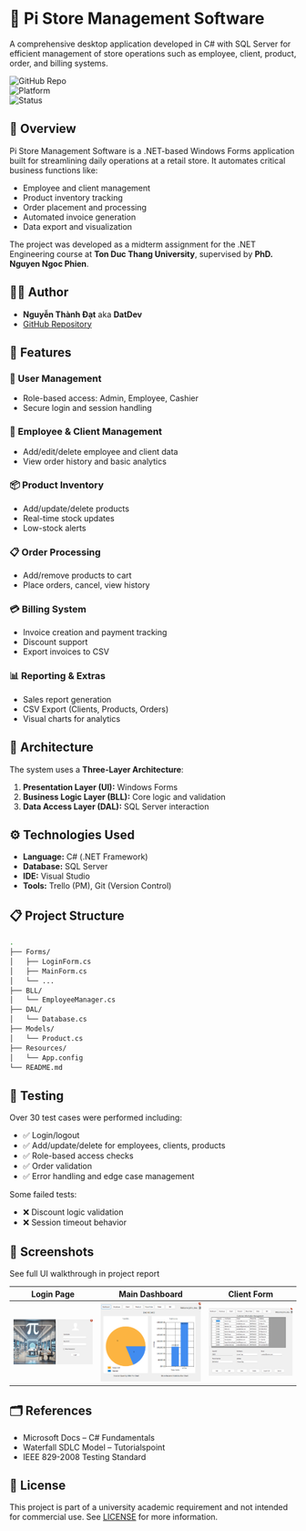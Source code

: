 # 🛒 Pi Store Management Software

A comprehensive desktop application developed in C# with SQL Server for efficient management of store operations such as employee, client, product, order, and billing systems.

![GitHub Repo](https://img.shields.io/badge/Project-.NET%20Midterm%20Assignment-blue)  
![Platform](https://img.shields.io/badge/Platform-Windows%20Forms-lightgrey)  
![Status](https://img.shields.io/badge/Status-Completed-brightgreen)

## 📌 Overview

Pi Store Management Software is a .NET-based Windows Forms application built for streamlining daily operations at a retail store. It automates critical business functions like:

- Employee and client management  
- Product inventory tracking  
- Order placement and processing  
- Automated invoice generation  
- Data export and visualization

The project was developed as a midterm assignment for the .NET Engineering course at **Ton Duc Thang University**, supervised by **PhD. Nguyen Ngoc Phien**.

## 🧑‍💻 Author

- **Nguyễn Thành Đạt** aka **DatDev**
- [GitHub Repository](https://github.com/realthdat/Coffee_Store_Management.git)

## 🎯 Features

### 🔐 User Management
- Role-based access: Admin, Employee, Cashier
- Secure login and session handling

### 👥 Employee & Client Management
- Add/edit/delete employee and client data
- View order history and basic analytics

### 📦 Product Inventory
- Add/update/delete products
- Real-time stock updates
- Low-stock alerts

### 📋 Order Processing
- Add/remove products to cart
- Place orders, cancel, view history

### 💳 Billing System
- Invoice creation and payment tracking
- Discount support
- Export invoices to CSV

### 📊 Reporting & Extras
- Sales report generation
- CSV Export (Clients, Products, Orders)
- Visual charts for analytics

## 🧱 Architecture

The system uses a **Three-Layer Architecture**:

1. **Presentation Layer (UI):** Windows Forms  
2. **Business Logic Layer (BLL):** Core logic and validation  
3. **Data Access Layer (DAL):** SQL Server interaction

## ⚙️ Technologies Used

- **Language:** C# (.NET Framework)
- **Database:** SQL Server
- **IDE:** Visual Studio
- **Tools:** Trello (PM), Git (Version Control)

## 📋 Project Structure

```bash
.
├── Forms/
│   ├── LoginForm.cs
│   ├── MainForm.cs
│   └── ...
├── BLL/
│   └── EmployeeManager.cs
├── DAL/
│   └── Database.cs
├── Models/
│   └── Product.cs
├── Resources/
│   └── App.config
└── README.md
```

## 🧪 Testing

Over 30 test cases were performed including:

- ✅ Login/logout
- ✅ Add/update/delete for employees, clients, products
- ✅ Role-based access checks
- ✅ Order validation
- ✅ Error handling and edge case management

Some failed tests:

- ❌ Discount logic validation
- ❌ Session timeout behavior

## 📸 Screenshots

See full UI walkthrough in project report

| Login Page | Main Dashboard | Client Form |
|------------|----------------|-------------|
| ![Login Page](screenshots/login.png) | ![Main Dashboard](screenshots/dashboard.png) | ![Client Form](screenshots/client.png) |

## 🗂 References

- Microsoft Docs – C# Fundamentals
- Waterfall SDLC Model – Tutorialspoint
- IEEE 829-2008 Testing Standard

## 📄 License

This project is part of a university academic requirement and not intended for commercial use. See [LICENSE](LICENSE) for more information.
